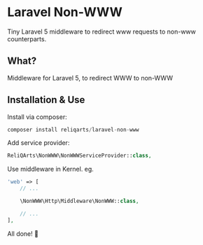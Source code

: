 # Laravel Non-WWW

Tiny Laravel 5 middleware to redirect www requests to non-www counterparts.

## What?

Middleware for Laravel 5, to redirect WWW to non-WWW

## Installation & Use

Install via composer:

```php
composer install reliqarts/laravel-non-www
```

Add service provider:

```php
ReliQArts\NonWWW\NonWWWServiceProvider::class,
```

Use middleware in Kernel. eg.

```php
'web' => [
    // ...

    \NonWWW\Http\Middleware\NonWWW::class,

    // ...
],
```

All done! :beers: